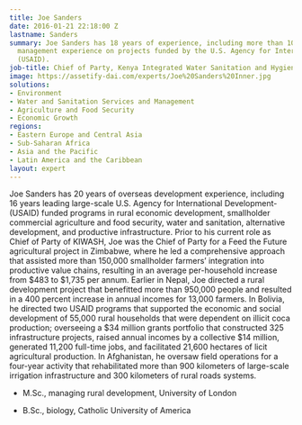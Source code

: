 ```yaml
---
title: Joe Sanders
date: 2016-01-21 22:18:00 Z
lastname: Sanders
summary: Joe Sanders has 18 years of experience, including more than 10 years of full-time
  management experience on projects funded by the U.S. Agency for International Development
  (USAID).
job-title: Chief of Party, Kenya Integrated Water Sanitation and Hygiene (KIWASH)
image: https://assetify-dai.com/experts/Joe%20Sanders%20Inner.jpg
solutions:
- Environment
- Water and Sanitation Services and Management
- Agriculture and Food Security
- Economic Growth
regions:
- Eastern Europe and Central Asia
- Sub-Saharan Africa
- Asia and the Pacific
- Latin America and the Caribbean
layout: expert
---
```


Joe Sanders has 20 years of overseas development experience, including 16 years leading large-scale U.S. Agency for International Development-(USAID) funded programs in rural economic development, smallholder commercial agriculture and food security, water and sanitation, alternative development, and productive infrastructure. Prior to his current role as Chief of Party of KIWASH, Joe was the Chief of Party for a Feed the Future agricultural project in Zimbabwe, where he led a comprehensive approach that assisted more than 150,000 smallholder farmers’ integration into productive value chains, resulting in an average per-household increase from $483 to $1,735 per annum. Earlier in Nepal, Joe directed a rural development project that benefitted more than 950,000 people and resulted in a 400 percent increase in annual incomes for 13,000 farmers. In Bolivia, he directed two USAID programs that supported the economic and social development of 55,000 rural households that were dependent on illicit coca production; overseeing a $34 million grants portfolio that constructed 325 infrastructure projects, raised annual incomes by a collective $14 million, generated 11,200 full-time jobs, and facilitated 21,600 hectares of licit agricultural production. In Afghanistan, he oversaw field operations for a four-year activity that rehabilitated more than 900 kilometers of large-scale irrigation infrastructure and 300 kilometers of rural roads systems.

* M.Sc., managing rural development, University of London

* B.Sc., biology, Catholic University of America